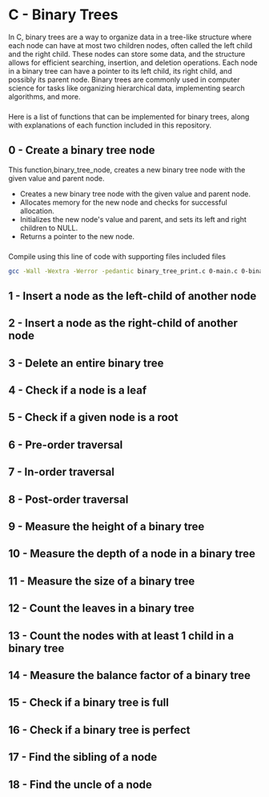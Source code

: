 # C - Binary Trees
In C, binary trees are a way to organize data in a tree-like structure where each node can have at most two children nodes, often called the left child and the right child. These nodes can store some data, and the structure allows for efficient searching, insertion, and deletion operations. Each node in a binary tree can have a pointer to its left child, its right child, and possibly its parent node. Binary trees are commonly used in computer science for tasks like organizing hierarchical data, implementing search algorithms, and more.
###
Here is a list of functions that can be implemented for binary trees, along with explanations of each function included in this repository.
## 0 - Create a binary tree node
This function,binary\_tree\_node, creates a new binary tree node with the given value and parent node.
- Creates a new binary tree node with the given value and parent node.
- Allocates memory for the new node and checks for successful allocation.
- Initializes the new node's value and parent, and sets its left and right children to NULL.
- Returns a pointer to the new node.
###
Compile using this line of code with supporting files included files
```sh
gcc -Wall -Wextra -Werror -pedantic binary_tree_print.c 0-main.c 0-binary_tree_node.c -o 0-node
```
## 1 - Insert a node as the left-child of another node

## 2 - Insert a node as the right-child of another node

## 3 - Delete an entire binary tree

## 4 - Check if a node is a leaf

## 5 - Check if a given node is a root

## 6 - Pre-order traversal

## 7 - In-order traversal

## 8 - Post-order traversal

## 9 - Measure the height of a binary tree

## 10 - Measure the depth of a node in a binary tree

## 11 - Measure the size of a binary tree

## 12 - Count the leaves in a binary tree

## 13 - Count the nodes with at least 1 child in a binary tree

## 14 - Measure the balance factor of a binary tree

## 15 - Check if a binary tree is full

## 16 - Check if a binary tree is perfect

## 17 - Find the sibling of a node

## 18 - Find the uncle of a node

